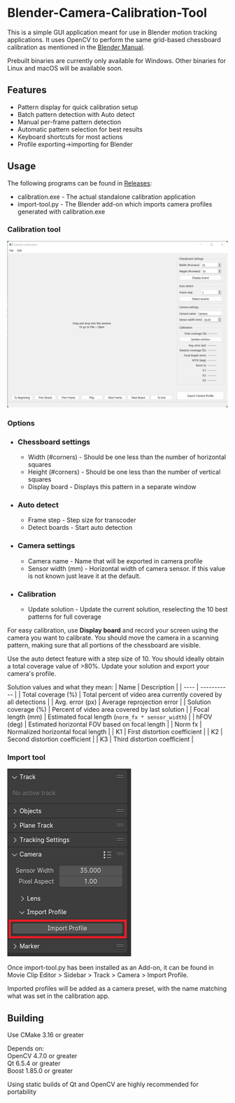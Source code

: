 # Blender-Camera-Calibration-Tool
This is a simple GUI application meant for use in Blender motion tracking applications. It uses OpenCV to perform the same grid-based chessboard calibration as mentioned in the [Blender Manual](https://docs.blender.org/manual/en/latest/movie_clip/tracking/introduction.html#manual-lens-calibration).

Prebuilt binaries are currently only available for Windows. Other binaries for Linux and macOS will be available soon.

## Features
* Pattern display for quick calibration setup
* Batch pattern detection with Auto detect
* Manual per-frame pattern detection
* Automatic pattern selection for best results
* Keyboard shortcuts for most actions
* Profile exporting->importing for Blender

## Usage
The following programs can be found in [Releases](https://github.com/YaannSloot/Blender-Camera-Calibration-Tool/releases):
* calibration.exe - The actual standalone calibration application
* import-tool.py - The Blender add-on which imports camera profiles generated with calibration.exe

### Calibration tool
![example.png](example.png)

### Options
* ### Chessboard settings
	- Width (#corners) - Should be one less than the number of horizontal squares
	- Height (#corners) - Should be one less than the number of vertical squares
	- Display board - Displays this pattern in a separate window
* ### Auto detect
	- Frame step - Step size for transcoder
	- Detect boards - Start auto detection
* ### Camera settings
	- Camera name - Name that will be exported in camera profile
	- Sensor width (mm) - Horizontal width of camera sensor. If this value is not known just leave it at the default.
* ### Calibration
	- Update solution - Update the current solution, reselecting the 10 best patterns for full coverage

For easy calibration, use **Display board** and record your screen using the camera you want to calibrate. You should move the camera in a scanning pattern, making sure that all portions of the chessboard are visible. 

Use the auto detect feature with a step size of 10.
You should ideally obtain a total coverage value of >80%. Update your solution and export your camera's profile.

Solution values and what they mean:
| Name | Description |
| ---- | ----------- |
| Total coverage (%) | Total percent of video area currently covered by all detections |
| Avg. error (px) | Average reprojection error |
| Solution coverage (%) | Percent of video area covered by last solution |
| Focal length (mm) | Estimated focal length (`norm_fx * sensor_width`) |
| hFOV (deg) | Estimated horizontal FOV based on focal length | 
| Norm fx | Normalized horizontal focal length |
| K1 | First distortion coefficient |
| K2 | Second distortion coefficient |
| K3 | Third distortion coefficient |

### Import tool
![blender-example.png](blender-example.png)

Once import-tool.py has been installed as an Add-on, it can be found in Movie Clip Editor > Sidebar > Track > Camera > Import Profile.

Imported profiles will be added as a camera preset, with the name matching what was set in the calibration app.

## Building
Use CMake 3.16 or greater

Depends on: \
OpenCV 4.7.0 or greater \
Qt 6.5.4 or greater \
Boost 1.85.0 or greater

Using static builds of Qt and OpenCV are highly recommended for portability